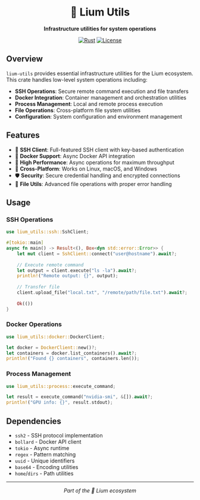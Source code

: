 <div align="center">

# 🍄 Lium Utils

**Infrastructure utilities for system operations**

[![Rust](https://img.shields.io/badge/Rust-1.70+-orange.svg)](https://www.rust-lang.org/)
[![License](https://img.shields.io/badge/License-MIT-blue.svg)](LICENSE)

</div>

## Overview

`lium-utils` provides essential infrastructure utilities for the Lium ecosystem. This crate handles low-level system operations including:

- **SSH Operations**: Secure remote command execution and file transfers
- **Docker Integration**: Container management and orchestration utilities
- **Process Management**: Local and remote process execution
- **File Operations**: Cross-platform file system utilities
- **Configuration**: System configuration and environment management

## Features

- 🔐 **SSH Client**: Full-featured SSH client with key-based authentication
- 🐳 **Docker Support**: Async Docker API integration
- 🚀 **High Performance**: Async operations for maximum throughput
- 🔧 **Cross-Platform**: Works on Linux, macOS, and Windows
- 🛡️ **Security**: Secure credential handling and encrypted connections
- 📁 **File Utils**: Advanced file operations with proper error handling

## Usage

### SSH Operations

```rust
use lium_utils::ssh::SshClient;

#[tokio::main]
async fn main() -> Result<(), Box<dyn std::error::Error>> {
    let mut client = SshClient::connect("user@hostname").await?;
    
    // Execute remote command
    let output = client.execute("ls -la").await?;
    println!("Remote output: {}", output);
    
    // Transfer file
    client.upload_file("local.txt", "/remote/path/file.txt").await?;
    
    Ok(())
}
```

### Docker Operations

```rust
use lium_utils::docker::DockerClient;

let docker = DockerClient::new()?;
let containers = docker.list_containers().await?;
println!("Found {} containers", containers.len());
```

### Process Management

```rust
use lium_utils::process::execute_command;

let result = execute_command("nvidia-smi", &[]).await?;
println!("GPU info: {}", result.stdout);
```

## Dependencies

- `ssh2` - SSH protocol implementation
- `bollard` - Docker API client
- `tokio` - Async runtime
- `regex` - Pattern matching
- `uuid` - Unique identifiers
- `base64` - Encoding utilities
- `home`/`dirs` - Path utilities

---

<div align="center">

*Part of the 🍄 Lium ecosystem*

</div> 
